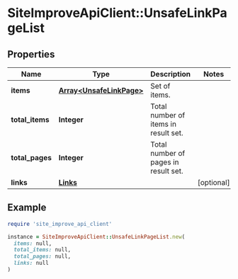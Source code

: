 # SiteImproveApiClient::UnsafeLinkPageList

## Properties

| Name | Type | Description | Notes |
| ---- | ---- | ----------- | ----- |
| **items** | [**Array&lt;UnsafeLinkPage&gt;**](UnsafeLinkPage.md) | Set of items. |  |
| **total_items** | **Integer** | Total number of items in result set. |  |
| **total_pages** | **Integer** | Total number of pages in result set. |  |
| **links** | [**Links**](Links.md) |  | [optional] |

## Example

```ruby
require 'site_improve_api_client'

instance = SiteImproveApiClient::UnsafeLinkPageList.new(
  items: null,
  total_items: null,
  total_pages: null,
  links: null
)
```


